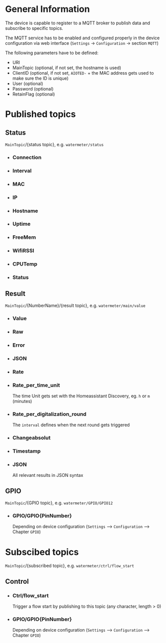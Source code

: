 # General Information
The device is capable to register to a MQTT broker to publish data and subscribe to specific topics.

The MQTT service has to be enabled and configured properly in the device configuration via web interface (`Settings` -> `Configuration` -> section `MQTT`)

The following parameters have to be defined:
* URI
* MainTopic (optional, if not set, the hostname is used)
* ClientID (optional, if not set, `AIOTED-` + the MAC address gets used to make sure the ID is unique)
* User (optional)
* Password (optional)
* RetainFlag (optional)

# Published topics

## Status
`MainTopic`/{status topic}, e.g. `watermeter/status`
* ### Connection

* ### Interval

* ### MAC

* ### IP

* ### Hostname

* ### Uptime

* ### FreeMem

* ### WifiRSSI

* ### CPUTemp

* ### Status

## Result
`MainTopic`/{NumberName}/{result topic}, e.g. `watermeter/main/value`

* ### Value

* ### Raw

* ### Error

* ### JSON

* ### Rate

* ### Rate_per_time_unit
  The time Unit gets set with the Homeassistant Discovery, eg. `h` or `m` (minutes)

* ### Rate_per_digitalization_round
  The `interval` defines when the next round gets triggered

* ### Changeabsolut

* ### Timestamp

* ### JSON
  All relevant results in JSON syntax

## GPIO
`MainTopic`/{GPIO topic}, e.g. `watermeter/GPIO/GPIO12`

* ### GPIO/GPIO{PinNumber}
  Depending on device configuration (`Settings` --> `Configuration` --> Chapter `GPIO`)


# Subscibed topics
`MainTopic`/{subscribed topic}, e.g. `watermeter/ctrl/flow_start`

## Control

* ### Ctrl/flow_start
  Trigger a flow start by publishing to this topic (any character, length > 0)

* ### GPIO/GPIO{PinNumber}
  Depending on device configuration (`Settings` --> `Configuration` --> Chapter `GPIO`)